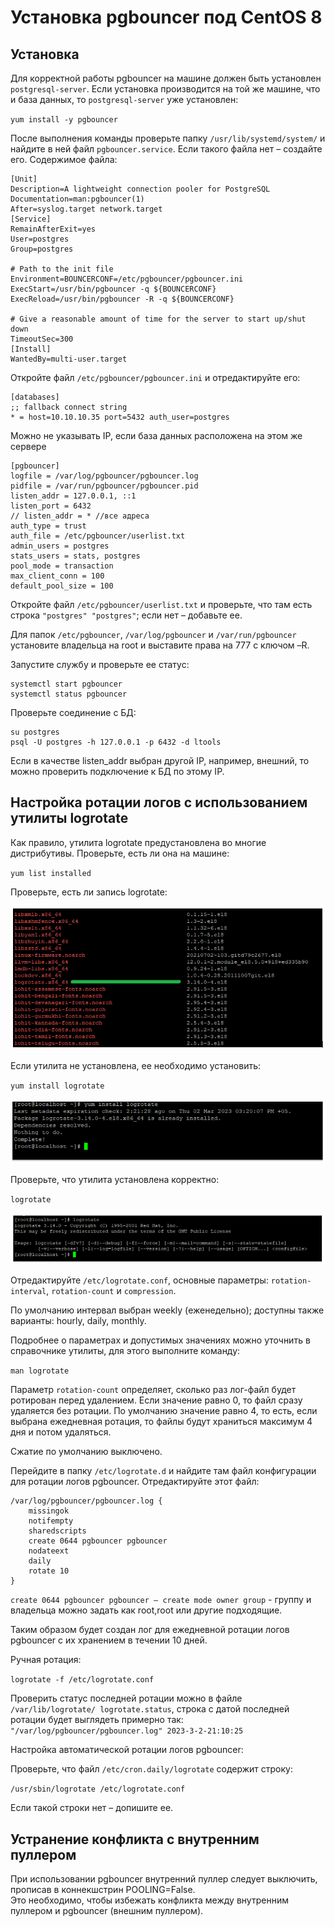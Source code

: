 # Установка pgbouncer под CentOS 8

## Установка 

Для корректной работы pgbouncer на машине должен быть установлен `postgresql-server`. 
Если установка производится на той же машине, что и база данных, то `postgresql-server` уже установлен:

`yum install -y pgbouncer`

После выполнения команды проверьте папку `/usr/lib/systemd/system/` и найдите в ней файл `pgbouncer.service`. 
Если такого файла нет – создайте его. Содержимое файла:
```
[Unit]
Description=A lightweight connection pooler for PostgreSQL
Documentation=man:pgbouncer(1)
After=syslog.target network.target
[Service]
RemainAfterExit=yes
User=postgres
Group=postgres

# Path to the init file
Environment=BOUNCERCONF=/etc/pgbouncer/pgbouncer.ini
ExecStart=/usr/bin/pgbouncer -q ${BOUNCERCONF}
ExecReload=/usr/bin/pgbouncer -R -q ${BOUNCERCONF}

# Give a reasonable amount of time for the server to start up/shut down
TimeoutSec=300
[Install]
WantedBy=multi-user.target
```

Откройте файл `/etc/pgbouncer/pgbouncer.ini` и отредактируйте его:
```
[databases]
;; fallback connect string
* = host=10.10.10.35 port=5432 auth_user=postgres
```
Можно не указывать IP, если база данных расположена на этом же сервере
```
[pgbouncer]
logfile = /var/log/pgbouncer/pgbouncer.log
pidfile = /var/run/pgbouncer/pgbouncer.pid
listen_addr = 127.0.0.1, ::1
listen_port = 6432
// listen_addr = * //все адреса 
auth_type = trust
auth_file = /etc/pgbouncer/userlist.txt
admin_users = postgres
stats_users = stats, postgres
pool_mode = transaction
max_client_conn = 100
default_pool_size = 100
```
Откройте файл `/etc/pgbouncer/userlist.txt` и проверьте,  что там есть строка `"postgres" "postgres"`; если нет – добавьте ее. 

Для папок `/etc/pgbouncer`, `/var/log/pgbouncer` и `/var/run/pgbouncer` установите владельца на root и выставите права на 777 с ключом –R.

Запустите службу и проверьте ее статус:
```
systemctl start pgbouncer
systemctl status pgbouncer
```

Проверьте соединение с БД:
```
su postgres
psql -U postgres -h 127.0.0.1 -p 6432 -d ltools
```

Если в качестве listen_addr выбран другой IP, например, внешний, то можно проверить подключение к БД по этому IP.

## Настройка ротации логов с использованием утилиты logrotate

Как правило, утилита logrotate предустановлена во многие дистрибутивы. Проверьте, есть ли она на машине:

`yum list installed`

Проверьте, есть ли запись logrotate:

![](../../../../orchestrator-new/resources/install/linux/centos/install-centos-pgbouncer-logrotate1.PNG)

Если утилита не установлена, ее необходимо установить:

`yum install logrotate`

![](../../../../orchestrator-new/resources/install/linux/centos/install-centos-pgbouncer-logrotate2.PNG)

Проверьте, что утилита установлена корректно:

`logrotate`

![](../../../../orchestrator-new/resources/install/linux/centos/install-centos-pgbouncer-logrotate3.PNG)

Отредактируйте `/etc/logrotate.conf`, основные параметры: `rotation-interval`, `rotation-count` и `compression`. 

По умолчанию интервал выбран weekly (еженедельно); доступны также варианты: hourly, daily, monthly. 

Подробнее о параметрах и допустимых значениях можно уточнить в справочнике утилиты, для этого выполните команду:

`man logrotate`

Параметр `rotation-count` определяет, сколько раз лог-файл будет ротирован перед удалением. Если значение равно 0, то файл сразу удаляется без ротации. По умолчанию значение равно 4, то есть, если выбрана ежедневная ротация, то файлы будут храниться максимум 4 дня и потом удаляться.

Сжатие по умолчанию выключено.

Перейдите в папку `/etc/logrotate.d` и найдите там файл конфигурации для ротации логов pgbouncer. Отредактируйте этот файл:
```
/var/log/pgbouncer/pgbouncer.log {
    missingok
    notifempty
    sharedscripts
    create 0644 pgbouncer pgbouncer
    nodateext
    daily
    rotate 10
}
```

`create 0644 pgbouncer pgbouncer – create mode owner group` - группу и владельца можно задать как root,root или другие подходящие.


Таким образом будет создан лог для ежедневной ротации логов pgbouncer с их хранением в течении 10 дней.

Ручная ротация:

`logrotate -f /etc/logrotate.conf`

Проверить статус последней ротации можно в файле `/var/lib/logrotate/ logrotate.status`, строка с датой последней ротации будет выглядеть примерно так:  
`"/var/log/pgbouncer/pgbouncer.log" 2023-3-2-21:10:25`

Настройка автоматической ротации логов pgbouncer:

Проверьте, что файл `/etc/cron.daily/logrotate` содержит строку: 

`/usr/sbin/logrotate /etc/logrotate.conf`

Если такой строки нет – допишите ее.

## Устранение конфликта с внутренним пуллером

При использовании pgbouncer внутренний пуллер следует выключить, прописав в коннекшстрин POOLING=False.  
Это необходимо, чтобы избежать конфликта между внутренним пуллером и pgbouncer (внешним пуллером).


